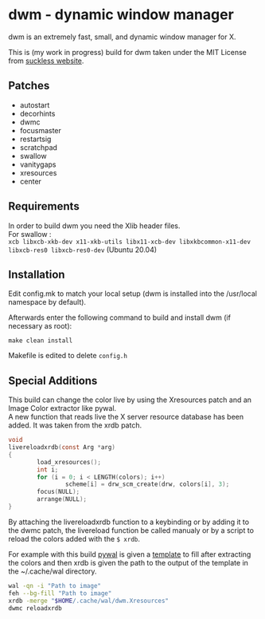# dwm - dynamic window manager

dwm is an extremely fast, small, and dynamic window manager for X.

This is (my work in progress) build for dwm taken under the MIT License from [suckless website](https://dwm.suckless.org/).

## Patches

+ autostart
+ decorhints
+ dwmc
+ focusmaster
+ restartsig
+ scratchpad
+ swallow
+ vanitygaps
+ xresources
+ center


## Requirements

In order to build dwm you need the Xlib header files.  
For swallow :  
`xcb libxcb-xkb-dev x11-xkb-utils libx11-xcb-dev libxkbcommon-x11-dev libxcb-res0 libxcb-res0-dev` (Ubuntu 20.04)


## Installation

Edit config.mk to match your local setup (dwm is installed into the /usr/local namespace by default).

Afterwards enter the following command to build and install dwm (if necessary as root):

`make clean install`

Makefile is edited to delete `config.h`

## Special Additions

This build can change the color live by using the Xresources patch and an Image Color extractor like pywal.  
A new function that reads live the X server resource database has been added. It was taken from the xrdb patch.  

```C
void
livereloadxrdb(const Arg *arg)
{
        load_xresources();
        int i;
        for (i = 0; i < LENGTH(colors); i++)
                scheme[i] = drw_scm_create(drw, colors[i], 3);
        focus(NULL);
        arrange(NULL);
}
```
By attaching the livereloadxrdb function to a keybinding or by adding it to the dwmc patch, the livereload function be called manualy or by a script to reload the colors added with the `$ xrdb`.

For example with this build [pywal](https://github.com/dylanaraps/pywal) is given a [template](https://github.com/dylanaraps/pywal/wiki/User-Template-Files) to fill after extracting the colors and then xrdb is given the path to the output of the template in the ~/.cache/wal directory.

```bash
wal -qn -i "Path to image"
feh --bg-fill "Path to image"
xrdb -merge "$HOME/.cache/wal/dwm.Xresources"
dwmc reloadxrdb
```



